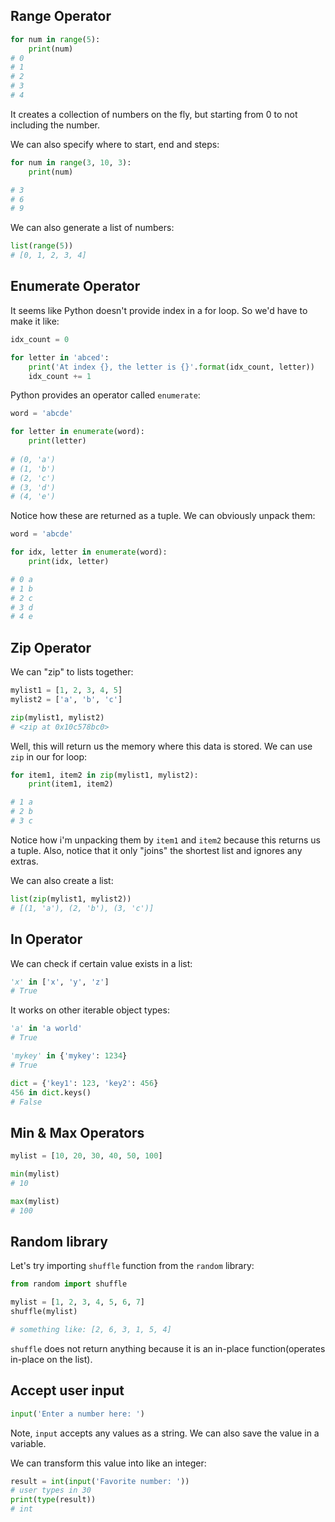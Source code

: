 ## Range Operator

```python
for num in range(5):
	print(num)
# 0
# 1
# 2
# 3
# 4
```
It creates a collection of numbers on the fly, but starting from 0 to not including the number.

We can also specify where to start, end and steps:
```python
for num in range(3, 10, 3):
    print(num)

# 3
# 6
# 9
```

We can also generate a list of numbers:
```python
list(range(5))
# [0, 1, 2, 3, 4]
```

## Enumerate Operator

It seems like Python doesn't provide index in a for loop. So we'd have to make it like:
```python
idx_count = 0

for letter in 'abced':
    print('At index {}, the letter is {}'.format(idx_count, letter))
    idx_count += 1
```

Python provides an operator called `enumerate`:
```python
word = 'abcde'

for letter in enumerate(word):
    print(letter)
    
# (0, 'a')
# (1, 'b')
# (2, 'c')
# (3, 'd')
# (4, 'e')
```
Notice how these are returned as a tuple. We can obviously unpack them:
```python
word = 'abcde'

for idx, letter in enumerate(word):
    print(idx, letter)

# 0 a
# 1 b
# 2 c
# 3 d
# 4 e
```

## Zip Operator

We can "zip" to lists together:
```python
mylist1 = [1, 2, 3, 4, 5]
mylist2 = ['a', 'b', 'c']

zip(mylist1, mylist2)
# <zip at 0x10c578bc0>
```
Well, this will return us the memory where this data is stored.
We can use `zip` in our for loop:
```python
for item1, item2 in zip(mylist1, mylist2):
    print(item1, item2)

# 1 a
# 2 b
# 3 c
```
Notice how i'm unpacking them by `item1` and `item2` because this returns us a tuple.
Also, notice that it only "joins" the shortest list and ignores any extras.

We can also create a list:
```python
list(zip(mylist1, mylist2))
# [(1, 'a'), (2, 'b'), (3, 'c')]
```

## In Operator

We can check if certain value exists in a list:
```python
'x' in ['x', 'y', 'z']
# True
```

It works on other iterable object types:
```python
'a' in 'a world'
# True
```

```python
'mykey' in {'mykey': 1234}
# True

dict = {'key1': 123, 'key2': 456}
456 in dict.keys()
# False
```

## Min & Max Operators

```python
mylist = [10, 20, 30, 40, 50, 100]

min(mylist)
# 10

max(mylist)
# 100
```

## Random library

Let's try importing `shuffle` function from the `random` library:
```python
from random import shuffle

mylist = [1, 2, 3, 4, 5, 6, 7]
shuffle(mylist)

# something like: [2, 6, 3, 1, 5, 4]
```
`shuffle` does not return anything because it is an in-place function(operates in-place on the list).

## Accept user input

```python
input('Enter a number here: ')
```
Note, `input` accepts any values as a string. We can also save the value in a variable.

We can transform this value into like an integer:
```python
result = int(input('Favorite number: '))
# user types in 30
print(type(result))
# int
```
